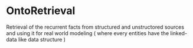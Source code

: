 # OntoRetrieval
Retrieval of the recurrent facts from structured and unstructored sources and using it for real world modeling ( where every entities have the linked-data like data structure )
